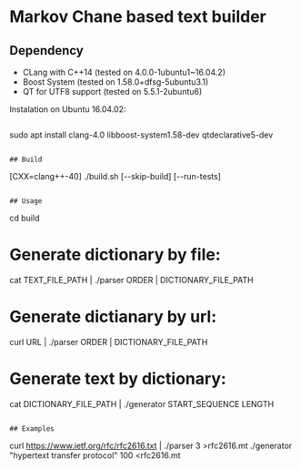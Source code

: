 # Markov Chane based text builder

## Dependency

* CLang with C++14 (tested on 4.0.0-1ubuntu1~16.04.2)
* Boost System (tested on 1.58.0+dfsg-5ubuntu3.1)
* QT for UTF8 support (tested on 5.5.1-2ubuntu6)

Instalation on Ubuntu 16.04.02:
```
```
sudo apt install clang-4.0 libboost-system1.58-dev qtdeclarative5-dev
```

## Build

```
[CXX=clang++-40] ./build.sh [--skip-build] [--run-tests]
```

## Usage

```
cd build

# Generate dictionary by file:
cat TEXT_FILE_PATH | ./parser ORDER | DICTIONARY_FILE_PATH

# Generate dictianary by url:
curl URL | ./parser ORDER | DICTIONARY_FILE_PATH

# Generate text by dictionary:
cat DICTIONARY_FILE_PATH | ./generator START_SEQUENCE LENGTH
```

## Examples

```
curl https://www.ietf.org/rfc/rfc2616.txt | ./parser 3 >rfc2616.mt
./generator "hypertext transfer protocol" 100 <rfc2616.mt
```
